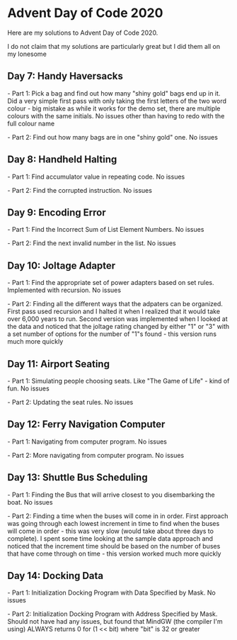 # Advent Day of Code 2020

Here are my solutions to Advent Day of Code 2020.  

I do not claim that my solutions are particularly great but I did them all on my lonesome


<h2>Day 7: Handy Haversacks</h2>
- Part 1: Pick a bag and find out how many "shiny gold" bags end up in it.  Did a very simple first pass with only taking the first letters of the two word colour - big mistake as while it works for the demo set, there are multiple colours with the same initials.  No issues other than having to redo with the full colour name
<p>- Part 2: Find out how many bags are in one "shiny gold" one.  No issues 

<h2>Day 8: Handheld Halting</h2>
- Part 1: Find accumulator value in repeating code.  No issues
<p>- Part 2: Find the corrupted instruction.  No issues 

<h2>Day 9: Encoding Error</h2>
- Part 1: Find the Incorrect Sum of List Element Numbers.  No issues
<p>- Part 2: Find the next invalid number in the list.  No issues 

<h2>Day 10: Joltage Adapter</h2>
- Part 1: Find the appropriate set of power adapters based on set rules.  Implemented with recursion.  No issues
<p>- Part 2: Finding all the different ways that the adpaters can be organized.  First pass used recursion and I halted it when I realized that it would take over 6,000 years to run.  Second version was implemented when I looked at the data and noticed that the joltage rating changed by either "1" or "3" with a set number of options for the number of "1"s found - this version runs much more quickly 

<h2>Day 11: Airport Seating</h2>
- Part 1: Simulating people choosing seats.  Like "The Game of Life" - kind of fun.  No issues
<p>- Part 2: Updating the seat rules.  No issues 

<h2>Day 12: Ferry Navigation Computer</h2>
- Part 1: Navigating from computer program.  No issues
<p>- Part 2: More navigating from computer program.  No issues 

<h2>Day 13: Shuttle Bus Scheduling</h2>
- Part 1: Finding the Bus that will arrive closest to you disembarking the boat.  No issues
<p>- Part 2: Finding a time when the buses will come in in order.  First approach was going through each lowest increment in time to find when the buses will come in order - this was very slow (would take about three days to complete).  I spent some time looking at the sample data approach and noticed that the increment time should be based on the number of buses that have come through on time - this version worked much more quickly

<h2>Day 14: Docking Data</h2>
- Part 1: Initialization Docking Program with Data Specified by Mask.  No issues
<p>- Part 2: Initialization Docking Program with Address Specified by Mask.  Should not have had any issues, but found that MindGW (the compiler I'm using) ALWAYS returns 0 for (1 << bit) where "bit" is 32 or greater


